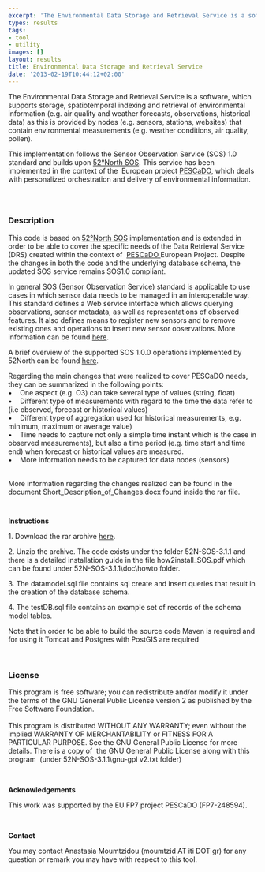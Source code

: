 ```yaml
---
excerpt: 'The Environmental Data Storage and Retrieval Service is a software, which supports storage, spatiotemporal indexing and retrieval of environmental information as this is provided by nodes that contain environmental  measurements'
types: results
tags:
- tool
- utility
images: []
layout: results
title: Environmental Data Storage and Retrieval Service
date: '2013-02-19T10:44:12+02:00'
---
```

<p>The Environmental Data Storage and Retrieval Service is a software, which supports storage, spatiotemporal indexing and retrieval of environmental information (e.g. air quality and weather forecasts, observations, historical data) as this is provided by nodes (e.g. sensors, stations, websites) that contain environmental measurements (e.g. weather conditions, air quality, pollen).</p><p>This implementation follows the Sensor Observation Service (SOS) 1.0 standard and builds upon <a href="http://52north.org/downloads/sensor-web/sos" target="_blank">52&deg;North SOS</a>. This service has been implemented in the context of the&nbsp; European project <a href="http://www.pescado-project.eu/" target="_blank">PESCaDO</a>, which deals with personalized orchestration and delivery of environmental information.</p><!--break--><h3>&nbsp;</h3><h3>Description</h3><p>This code is based on <a href="http://52north.org/downloads/sensor-web/sos">52&deg;North SOS</a> implementation and is extended in order to be able to cover the specific needs of the Data Retrieval Service (DRS) created within the context of&nbsp; <a href="http://www.pescado-project.eu/" target="_blank">PESCaDO </a>European Project. Despite the changes in both the code and the underlying database schema, the updated SOS service remains SOS1.0 compliant.</p><p>In general SOS (Sensor Observation Service) standard is applicable to use cases in which sensor data needs to be managed in an interoperable way. This standard defines a Web service interface which allows querying observations, sensor metadata, as well as representations of observed features. It also defines means to register new sensors and to remove existing ones and operations to insert new sensor observations. More information can be found <a href="http://www.opengeospatial.org/standards/sos">here</a>.</p><p>A brief overview of the supported SOS 1.0.0 operations implemented by 52North can be found <a href="https://wiki.52north.org/bin/view/SensorWeb/SensorObservationService#Operations" target="_blank">here</a>.</p><p>Regarding the main changes that were realized to cover PESCaDO needs, they can be summarized in the following points:<br />
&bull;&nbsp;&nbsp; &nbsp;One aspect (e.g. O3) can take several type of values (string, float)<br />
&bull;&nbsp;&nbsp; &nbsp;Different type of measurements with regard to the time the data refer to (i.e observed, forecast or historical values)<br />
&bull;&nbsp;&nbsp; &nbsp;Different type of aggregation used for historical measurements, e.g. minimum, maximum or average value)<br />
&bull;&nbsp;&nbsp; &nbsp;Time needs to capture not only a simple time instant which is the case in observed measurements), but also a time period (e.g. time start and time end) when forecast or historical values are measured.<br />
&bull;&nbsp;&nbsp; &nbsp;More information needs to be captured for data nodes (sensors)<br />
&nbsp;</p><p>More information regarding the changes realized can be found in the document Short_Description_of_Changes.docx found inside the rar file.</p><p style="font-family: Arial, Verdana, sans-serif; font-size: 12px; ">&nbsp;</p><p><strong><span style="font-size:14px;">Instructions</span></strong></p><p>1. Download the rar archive <a href="http://mklab.iti.gr/files/EDRS_code.rar" target="_blank">here</a>.</p><p>2. Unzip the archive. The code exists under the folder 52N-SOS-3.1.1 and there is a detailed installation guide in the file how2install_SOS.pdf which can be found under 52N-SOS-3.1.1\doc\howto folder.</p><p>3. The datamodel.sql file contains sql create and insert queries that result in the creation of the database schema.</p><p>4. The testDB.sql file contains an example set of records of the schema model tables.</p><p>Note that in order to be able to build the source code Maven is required and for using it Tomcat and Postgres with PostGIS are required</p><p>&nbsp;</p><h3>License</h3><p>This program is free software; you can redistribute and/or modify it under the terms of the GNU General Public License version 2 as published by the Free Software Foundation.<br />
<br />
This program is distributed WITHOUT ANY WARRANTY; even without the implied WARRANTY OF MERCHANTABILITY or FITNESS FOR A PARTICULAR PURPOSE. See the GNU General Public License for more details. There is a copy of&nbsp; the GNU General Public License along with this program&nbsp; (under 52N-SOS-3.1.1\gnu-gpl v2.txt folder)</p><p>&nbsp;</p><p><span style="font-size:14px;"><strong>Acknowledgements</strong></span></p><p>This work was supported by the EU FP7 project PESCaDO (FP7-248594).</p><p>&nbsp;</p><p><span style="font-size:14px;"><strong>Contact</strong></span></p><p>You may contact Anastasia Moumtzidou (moumtzid AT iti DOT gr) for any question or remark you may have with respect to this tool.</p>
